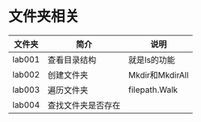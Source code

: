 # 文件夹相关

|文件夹|简介|说明|
|---|---|---|
|lab001|查看目录结构|就是ls的功能|
|lab002|创建文件夹|Mkdir和MkdirAll|
|lab003|遍历文件夹|filepath.Walk|
|lab004|查找文件夹是否存在|
